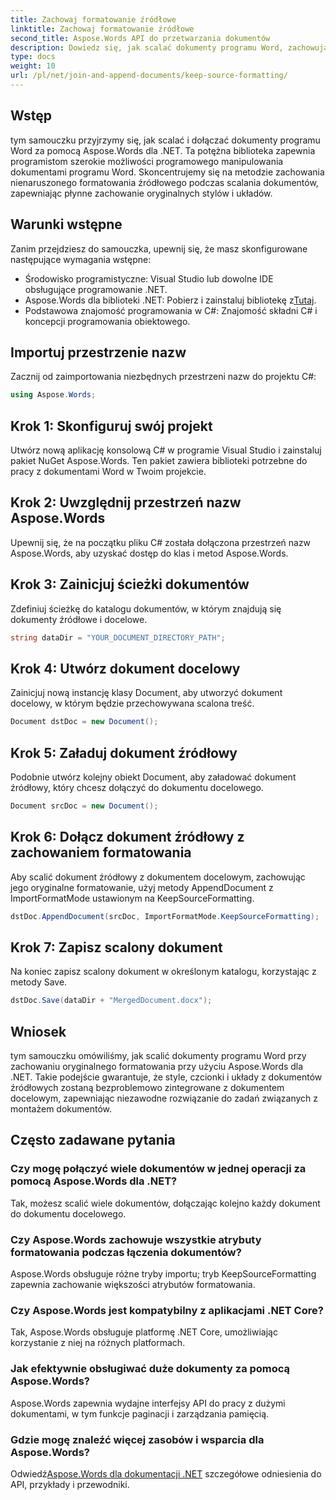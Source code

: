 ```yaml
---
title: Zachowaj formatowanie źródłowe
linktitle: Zachowaj formatowanie źródłowe
second_title: Aspose.Words API do przetwarzania dokumentów
description: Dowiedz się, jak scalać dokumenty programu Word, zachowując formatowanie, używając Aspose.Words dla .NET. Idealny dla programistów chcących zautomatyzować zadania składania dokumentów.
type: docs
weight: 10
url: /pl/net/join-and-append-documents/keep-source-formatting/
---
```

## Wstęp

tym samouczku przyjrzymy się, jak scalać i dołączać dokumenty programu Word za pomocą Aspose.Words dla .NET. Ta potężna biblioteka zapewnia programistom szerokie możliwości programowego manipulowania dokumentami programu Word. Skoncentrujemy się na metodzie zachowania nienaruszonego formatowania źródłowego podczas scalania dokumentów, zapewniając płynne zachowanie oryginalnych stylów i układów.

## Warunki wstępne

Zanim przejdziesz do samouczka, upewnij się, że masz skonfigurowane następujące wymagania wstępne:

- Środowisko programistyczne: Visual Studio lub dowolne IDE obsługujące programowanie .NET.
-  Aspose.Words dla biblioteki .NET: Pobierz i zainstaluj bibliotekę z[Tutaj](https://releases.aspose.com/words/net/).
- Podstawowa znajomość programowania w C#: Znajomość składni C# i koncepcji programowania obiektowego.

## Importuj przestrzenie nazw

Zacznij od zaimportowania niezbędnych przestrzeni nazw do projektu C#:

```csharp
using Aspose.Words;
```

## Krok 1: Skonfiguruj swój projekt

Utwórz nową aplikację konsolową C# w programie Visual Studio i zainstaluj pakiet NuGet Aspose.Words. Ten pakiet zawiera biblioteki potrzebne do pracy z dokumentami Word w Twoim projekcie.

## Krok 2: Uwzględnij przestrzeń nazw Aspose.Words

Upewnij się, że na początku pliku C# została dołączona przestrzeń nazw Aspose.Words, aby uzyskać dostęp do klas i metod Aspose.Words.

## Krok 3: Zainicjuj ścieżki dokumentów

Zdefiniuj ścieżkę do katalogu dokumentów, w którym znajdują się dokumenty źródłowe i docelowe.

```csharp
string dataDir = "YOUR_DOCUMENT_DIRECTORY_PATH";
```

## Krok 4: Utwórz dokument docelowy

Zainicjuj nową instancję klasy Document, aby utworzyć dokument docelowy, w którym będzie przechowywana scalona treść.

```csharp
Document dstDoc = new Document();
```

## Krok 5: Załaduj dokument źródłowy

Podobnie utwórz kolejny obiekt Document, aby załadować dokument źródłowy, który chcesz dołączyć do dokumentu docelowego.

```csharp
Document srcDoc = new Document();
```

## Krok 6: Dołącz dokument źródłowy z zachowaniem formatowania

Aby scalić dokument źródłowy z dokumentem docelowym, zachowując jego oryginalne formatowanie, użyj metody AppendDocument z ImportFormatMode ustawionym na KeepSourceFormatting.

```csharp
dstDoc.AppendDocument(srcDoc, ImportFormatMode.KeepSourceFormatting);
```

## Krok 7: Zapisz scalony dokument

Na koniec zapisz scalony dokument w określonym katalogu, korzystając z metody Save.

```csharp
dstDoc.Save(dataDir + "MergedDocument.docx");
```

## Wniosek

tym samouczku omówiliśmy, jak scalić dokumenty programu Word przy zachowaniu oryginalnego formatowania przy użyciu Aspose.Words dla .NET. Takie podejście gwarantuje, że style, czcionki i układy z dokumentów źródłowych zostaną bezproblemowo zintegrowane z dokumentem docelowym, zapewniając niezawodne rozwiązanie do zadań związanych z montażem dokumentów.

## Często zadawane pytania

### Czy mogę połączyć wiele dokumentów w jednej operacji za pomocą Aspose.Words dla .NET?
Tak, możesz scalić wiele dokumentów, dołączając kolejno każdy dokument do dokumentu docelowego.

### Czy Aspose.Words zachowuje wszystkie atrybuty formatowania podczas łączenia dokumentów?
Aspose.Words obsługuje różne tryby importu; tryb KeepSourceFormatting zapewnia zachowanie większości atrybutów formatowania.

### Czy Aspose.Words jest kompatybilny z aplikacjami .NET Core?
Tak, Aspose.Words obsługuje platformę .NET Core, umożliwiając korzystanie z niej na różnych platformach.

### Jak efektywnie obsługiwać duże dokumenty za pomocą Aspose.Words?
Aspose.Words zapewnia wydajne interfejsy API do pracy z dużymi dokumentami, w tym funkcje paginacji i zarządzania pamięcią.

### Gdzie mogę znaleźć więcej zasobów i wsparcia dla Aspose.Words?
 Odwiedź[Aspose.Words dla dokumentacji .NET](https://reference.aspose.com/words/net/) szczegółowe odniesienia do API, przykłady i przewodniki.